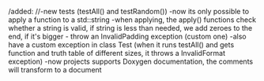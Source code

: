 /added:
//-new tests (testAll() and testRandom())
-now its only possible to apply a function to a std::string
-when applying, the apply() functions check whether a string is valid, if string is less than needed, we add zeroes to the end, if it's bigger - throw an InvalidPadding exception (custom one)
-also have a custom exception in class Test (when it runs testAll() and gets function and truth table of different sizes, it throws a InvalidFormat exception)
-now projects supports Doxygen documentation, the comments will transform to a document
